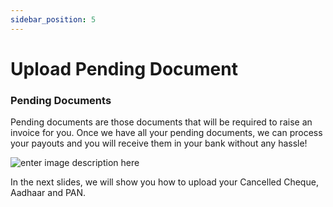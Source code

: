 ```yaml
---
sidebar_position: 5
---
```


# Upload Pending Document

### Pending Documents

Pending documents are those documents that will be required to raise an invoice for you. Once we have all your pending documents, we can process your payouts and you will receive them in your bank without any hassle!

![enter image description here](https://res.cloudinary.com/dsodoblhj/image/upload/v1681640334/Screenshot_2023-04-16_154830_m8t3xu.png)

In the next slides, we will show you how to upload your Cancelled Cheque, Aadhaar and PAN.
